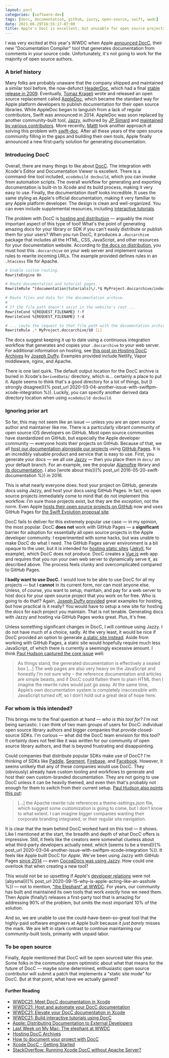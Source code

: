 ```yaml
---
layout: post
categories: [software-dev]
tags: [docc, documentation, github, jazzy, open-source, swift, wwdc]
date: 2021-06-29T16:55:17-07:00
title: Apple's DocC is excellent, but unusable for open source projects
---
```


I was very excited at this year's WWDC when Apple [announced DocC](https://developer.apple.com/videos/play/wwdc2021/10166/), their new "Documentation Compiler" tool that generates documentation from comments in your source code. Unfortunately, it's not going to work for the majority of open source authors.

<!--excerpt-->

### A brief history

Many folks are probably unaware that the company shipped and maintained a similar tool before, the now-defunct [HeaderDoc](https://developer.apple.com/library/archive/documentation/DeveloperTools/Conceptual/HeaderDoc/intro/intro.html), which had a final [stable release in 2009](https://en.wikipedia.org/wiki/HeaderDoc). Eventually, [Tomaz Kragelj](http://gentlebytes.com/contact/) wrote and released an open source replacement called [AppleDoc](http://gentlebytes.com/appledoc/), which became the standard way for Apple platform developers to publish documentation for their open source libraries. While AppleDoc began to languish from a lack of regular contributors, Swift was announced in 2014. AppleDoc was soon replaced by another community-built tool, [Jazzy](https://github.com/realm/jazzy), authored by [JP Simard](https://www.jpsim.com) and [maintained by various contributors](https://github.com/realm/jazzy/graphs/contributors). More recently, [Mattt](https://nshipster.com/authors/mattt/) took another approach at solving this problem with [swift-doc](https://github.com/SwiftDocOrg/swift-doc). After all these years of the open source community filling in the gaps and building their own tools, Apple finally announced a new first-party solution for generating documentation.

### Introducing DocC

Overall, there are many things to like about [DocC](https://developer.apple.com/videos/play/wwdc2021/10166/). The integration with Xcode's Editor and Documentation Viewer is excellent. There is a command-line tool included, `xcodebuild docbuild`, which you can invoke from automation scripts. The overall workflow for generating and exporting documentation is built-in to Xcode and its build process, making it very easy to use. Finally, the documentation itself looks incredible. It uses the same styling as Apple's official documentation, making it very familiar to any Apple platform developer. The design is clean and well-organized. You can even include supplemental resources, including [interactive tutorials](https://developer.apple.com/videos/play/wwdc2021/10235/).

The problem with DocC is [hosting and distribution](https://developer.apple.com/videos/play/wwdc2021/10236) &mdash; arguably the most important aspect of this type of tool! What's the point of generating amazing docs for your library or SDK if you can't easily distribute or publish them for your users? When you run DocC, it produces a `.doccarchive` package that includes all the HTML, CSS, JavaScript, and other resources for your documentation website. According to [the docs on distribution](https://developer.apple.com/documentation/Xcode/distributing-documentation-to-external-developers), you must host this `.doccarchive` on your web server and implement various rules to rewrite incoming URLs. The example provided defines rules in an `.htaccess` file for Apache.

```bash
# Enable custom routing.
RewriteEngine On

# Route documentation and tutorial pages.
RewriteRule ^(documentation|tutorials)\/.*$ MyProject.doccarchive/index.html [L]

# Route files and data for the documentation archive.
#
# If the file path doesn't exist in the website's root ...
RewriteCond %{REQUEST_FILENAME} !-f
RewriteCond %{REQUEST_FILENAME} !-d

# ... route the request to that file path with the documentation archive.
RewriteRule .* MyProject.doccarchive/$0 [L]
```

The docs suggest keeping it up to date using a continuous integration workflow that generates and copies your `.doccarchive` to your web server. For additional information on hosting, see [this post on Hosting DocC Archives](https://josephduffy.co.uk/posts/hosting-docc-archives) by [Joseph Duffy](https://twitter.com/Joe_Duffy). Examples provided include Netlify, Vapor middleware, nginx, and Apache.

There is one last quirk. The default output location for the DocC archive is buried in Xcode's `DerivedData/` directory, which is... certainly a place to put it. Apple seems to think that's a good directory for a lot of things, but [I strongly disagree]({% post_url 2020-03-04-another-issue-with-swiftpm-xcode-integration %}). Luckily, you can specify another derived data directory location when using `xcodebuild docbuild`.

### Ignoring prior art

So far, this may not seem like an issue &mdash; unless you are an open source author and maintainer like me. There is a particularly vibrant community of open source iOS developers on GitHub. Most open source communities have standardized on GitHub, but especially the Apple developer community &mdash; everyone hosts their projects on GitHub. Because of that, we all [host our documentation alongside our projects](https://github.blog/2016-08-22-publish-your-project-documentation-with-github-pages/) using [GitHub Pages](https://pages.github.com). It is an incredibly valuable product and service that is easy to use. First, you generate your docs &mdash; we all use [Jazzy](https://github.com/realm/jazzy) &mdash; then you place them in `docs/` on your default branch. For an example, see the popular [Alamofire](https://github.com/Alamofire/Alamofire) library and [its documentation](https://alamofire.github.io/Alamofire/). I also [wrote about this]({% post_url 2016-05-20-swift-documentation %}) in 2016.

This is what nearly everyone does: host your project on GitHub, generate docs using Jazzy, and host your docs using GitHub Pages. In fact, no open source projects immediately come to mind that do not implement this workflow. I'm sure those projects exist, but they are the _exception_, not the norm. Even Apple [hosts their open source projects on GitHub](https://github.com/apple) now and uses GitHub Pages for [the Swift Evolution proposal site](https://apple.github.io/swift-evolution/).

DocC fails to deliver for this extremely popular use case &mdash; in my opinion, the most popular. DocC **does not** work with GitHub Pages &mdash; a **significant** barrier for adoption for essentially all open source projects in the Apple developer community. I experimented with some hacks, but was unable to make DocC do what I need. The GitHub Pages server environment is a bit opaque to the user, but it is intended for [hosting static sites](https://docs.github.com/en/pages/getting-started-with-github-pages/about-github-pages) ([Jekyll](https://docs.github.com/en/pages/setting-up-a-github-pages-site-with-jekyll), for example), which DocC does not produce. DocC creates a [Vue.js](https://vuejs.org) web app and requires that you run your own web server to dynamically serve it, as described above. The process feels clunky and overcomplicated compared to GitHub Pages.

**I badly want to use DocC.** I would love to be able to use DocC for all my projects &mdash; but I **cannot** in its current form, nor can most anyone else. Unless, of course, you want to setup, maintain, and pay for a web server to host docs for your open source project that you work on for free. Who is going to do that!? Again, [Joseph Duffy provided](https://josephduffy.co.uk/posts/hosting-docc-archives) great examples for hosting, but how practical is it really? You would have to setup a new site for hosting the docs for each project you maintain. That is not tenable. Generating docs with Jazzy and hosting via GitHub Pages works great. Plus, it's free.

Unless something significant changes in DocC, I will continue using Jazzy. I do not have much of a choice, sadly. At the very least, it would be nice if DocC provided an option to generate [a static site instead](https://stackoverflow.com/questions/68048298/running-xcode-docc-without-apache-server-htaccess). Aside from working with GitHub Pages, a static site would hopefully require much less JavaScript, of which there is currently a seemingly excessive amount. I think [Paul Hudson captured the core issue](https://www.hackingwithswift.com/articles/238/how-to-document-your-project-with-docc) well:

> As things stand, the generated documentation is effectively a sealed box [...] The web pages are also very heavy on the JavaScript and honestly I’m not sure why – the reference documentation and articles are simple beasts, and if DocC could flatten them to plain HTML then I imagine the rewrite rules would just go away. At the same time, Apple’s own documentation system is completely inaccessible with JavaScript turned off, so I don’t hold out a great deal of hope here.

### For whom is this intended?

This brings me to the final question at hand &mdash; *who is this tool for?* I'm not being sarcastic. I can think of two main groups of users for DocC: individual open source library authors and bigger companies that provide closed-source SDKs. I'm curious &mdash; what did the DocC team envision for this tool? It certainly does not feel like it was written for our community of open source library authors, and that is beyond frustrating and disappointing.

Could companies that distribute popular SDKs make use of DocC? I'm thinking of SDKs like [Paddle](https://developer.paddle.com/reference/sdks), [Segment](https://segment.com/docs/connections/sources/catalog/libraries/mobile/ios/), [Firebase](https://firebase.google.com/docs/ios/setup), and [Facebook](https://developers.facebook.com/docs/ios/). However, it seems unlikely that any of these companies would use DocC. They (obviously) already have custom tooling and workflows to generate and host their own custom-branded documentation. They are not going to use DocC unless it can be heavily themed, and even then that's probably not enough for them to switch from their current setup. [Paul Hudson also points this out](https://www.hackingwithswift.com/articles/238/how-to-document-your-project-with-docc):

> [...] the Apache rewrite rule references a theme-settings.json file, which suggest some customization is going to come, but I don’t know to what extent. I can imagine bigger companies wanting their corporate branding integrated, or their regular site navigation.

It is clear that the team behind DocC worked hard on this tool &mdash; it shows. Like I mentioned at the start, the breadth and depth of what DocC offers is impressive. Still, it feels like the creators were somewhat clueless about what third-party developers actually need, which [seems to be a trend]({% post_url 2020-03-04-another-issue-with-swiftpm-xcode-integration %}). It feels like Apple built DocC for _Apple_. We've been using Jazzy with GitHub Pages [since 2014](https://github.com/realm/jazzy/releases/tag/0.0.4) &mdash; even [CocoaDocs was using Jazzy](https://blog.cocoapods.org/CocoaDocs-Documentation-Sunsetting/). How could one overlook that when creating a new tool?

This would not be so upsetting if Apple's [developer relations](https://marco.org/2021/06/03/developer-relations) were not [abysmal]({% post_url 2020-09-15-why-is-apple-acting-like-an-asshole %}) &mdash; not to mention, ["the Elephant" at WWDC](https://eclecticlight.co/2021/06/13/last-week-on-my-mac-the-elephant-at-wwdc/). For years, our community has built and maintained its own tools that work _exactly_ how we need them. Then Apple (finally!) releases a first-party tool that is amazing for addressing 90% of the problem, but omits the most important 10% of the solution.

And so, we are unable to use the could-have-been-so-great tool that the highly-paid software engineers at Apple built because it _just barely_ misses the mark. We are left in stark contrast to continue maintaining our community-built tools, primarily with unpaid labor.

### To be open source

Finally, Apple mentioned that DocC will be open sourced later this year. Some folks in the community seem optimistic about what that means for the future of DocC &mdash; maybe some determined, enthusiastic open source contributor will submit a patch that implements a "static site mode" for DocC. But at that point, what have we actually gained?

#### Further Reading

- [WWDC21: Meet DocC documentation in Xcode](https://developer.apple.com/videos/play/wwdc2021/10166/)
- [WWDC21: Host and automate your DocC documentation](https://developer.apple.com/videos/play/wwdc2021/10236)
- [WWDC21: Elevate your DocC documentation in Xcode](https://developer.apple.com/videos/play/wwdc2021/10167/)
- [WWDC21: Build interactive tutorials using DocC](https://developer.apple.com/videos/play/wwdc2021/10235/)
- [Apple: Distributing Documentation to External Developers](https://developer.apple.com/documentation/Xcode/distributing-documentation-to-external-developers)
- [Last Week on My Mac: The elephant at WWDC](https://eclecticlight.co/2021/06/13/last-week-on-my-mac-the-elephant-at-wwdc/)
- [Hosting DocC Archives](https://josephduffy.co.uk/posts/hosting-docc-archives)
- [How to document your project with DocC](https://www.hackingwithswift.com/articles/238/how-to-document-your-project-with-docc)
- [Xcode DocC - Getting Started](https://useyourloaf.com/blog/xcode-docc-getting-started/)
- [StackOverflow: Running Xcode DocC without Apache Server?](https://stackoverflow.com/questions/68048298/running-xcode-docc-without-apache-server-htaccess)
